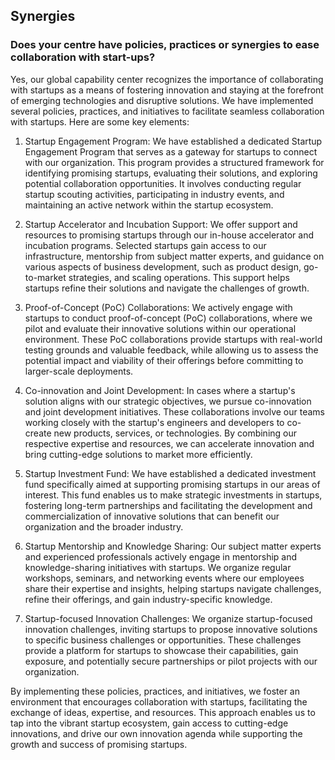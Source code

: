 ## Synergies

### Does your centre have policies, practices or synergies to ease collaboration with start-ups?
Yes, our global capability center recognizes the importance of collaborating with startups as a means of fostering innovation and staying at the forefront of emerging technologies and disruptive solutions. We have implemented several policies, practices, and initiatives to facilitate seamless collaboration with startups. Here are some key elements:

1. Startup Engagement Program:
   We have established a dedicated Startup Engagement Program that serves as a gateway for startups to connect with our organization. This program provides a structured framework for identifying promising startups, evaluating their solutions, and exploring potential collaboration opportunities. It involves conducting regular startup scouting activities, participating in industry events, and maintaining an active network within the startup ecosystem.

2. Startup Accelerator and Incubation Support:
   We offer support and resources to promising startups through our in-house accelerator and incubation programs. Selected startups gain access to our infrastructure, mentorship from subject matter experts, and guidance on various aspects of business development, such as product design, go-to-market strategies, and scaling operations. This support helps startups refine their solutions and navigate the challenges of growth.

3. Proof-of-Concept (PoC) Collaborations:
   We actively engage with startups to conduct proof-of-concept (PoC) collaborations, where we pilot and evaluate their innovative solutions within our operational environment. These PoC collaborations provide startups with real-world testing grounds and valuable feedback, while allowing us to assess the potential impact and viability of their offerings before committing to larger-scale deployments.

4. Co-innovation and Joint Development:
   In cases where a startup's solution aligns with our strategic objectives, we pursue co-innovation and joint development initiatives. These collaborations involve our teams working closely with the startup's engineers and developers to co-create new products, services, or technologies. By combining our respective expertise and resources, we can accelerate innovation and bring cutting-edge solutions to market more efficiently.

5. Startup Investment Fund:
   We have established a dedicated investment fund specifically aimed at supporting promising startups in our areas of interest. This fund enables us to make strategic investments in startups, fostering long-term partnerships and facilitating the development and commercialization of innovative solutions that can benefit our organization and the broader industry.

6. Startup Mentorship and Knowledge Sharing:
   Our subject matter experts and experienced professionals actively engage in mentorship and knowledge-sharing initiatives with startups. We organize regular workshops, seminars, and networking events where our employees share their expertise and insights, helping startups navigate challenges, refine their offerings, and gain industry-specific knowledge.

7. Startup-focused Innovation Challenges:
   We organize startup-focused innovation challenges, inviting startups to propose innovative solutions to specific business challenges or opportunities. These challenges provide a platform for startups to showcase their capabilities, gain exposure, and potentially secure partnerships or pilot projects with our organization.

By implementing these policies, practices, and initiatives, we foster an environment that encourages collaboration with startups, facilitating the exchange of ideas, expertise, and resources. This approach enables us to tap into the vibrant startup ecosystem, gain access to cutting-edge innovations, and drive our own innovation agenda while supporting the growth and success of promising startups.
